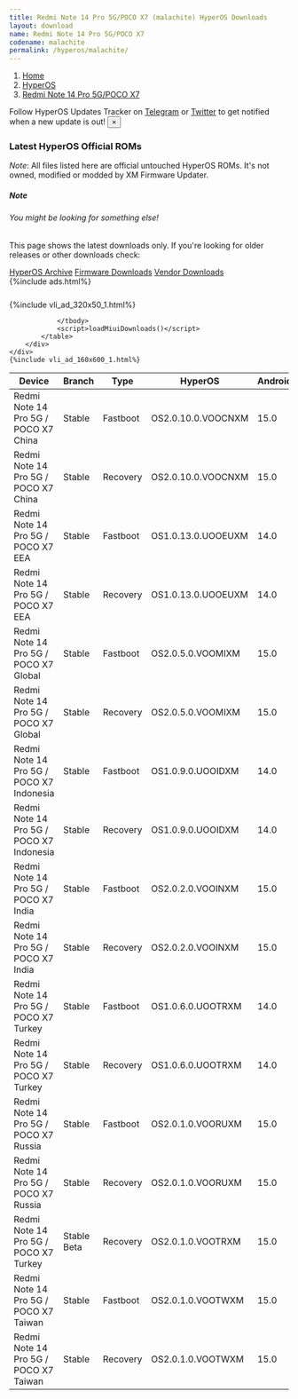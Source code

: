 ```yaml
---
title: Redmi Note 14 Pro 5G/POCO X7 (malachite) HyperOS Downloads
layout: download
name: Redmi Note 14 Pro 5G/POCO X7
codename: malachite
permalink: /hyperos/malachite/
---
```

<nav aria-label="breadcrumb">
    <ol class="breadcrumb">
        <li class="breadcrumb-item"><a href="/">Home</a></li>
        <li class="breadcrumb-item"><a href="/hyperos/">HyperOS</a></li>
        <li class="breadcrumb-item active" aria-current="page"><a href="/hyperos/malachite/">Redmi Note 14 Pro 5G/POCO X7</a></li>
    </ol>
</nav>
<div class="alert alert-primary alert-dismissible fade show" role="alert">
    Follow HyperOS Updates Tracker on <a href="https://t.me/MIUIUpdatesTracker" class="alert-link">Telegram</a>
     or <a href="https://twitter.com/MiFwUpdater" class="alert-link">Twitter</a> to get notified when a new update is out!
    <button type="button" class="close" data-dismiss="alert" aria-label="Close">
        <span aria-hidden="true">&times;</span>
    </button>
</div>

### Latest HyperOS Official ROMs
*Note*: All files listed here are official untouched HyperOS ROMs. It's not owned, modified or modded by XM Firmware Updater.
<div class="card">
  <div class="card-body">
    <h5 class="card-title">Note</h5>
    <h6 class="card-subtitle mb-2 text-muted">You might be looking for something else!</h6>
    <p class="card-text">This page shows the latest downloads only.
     If you're looking for older releases or other downloads check:</p>
    <a href="/archive/hyperos/malachite/" class="card-link">HyperOS Archive</a>
    <a href="/firmware/malachite/" class="card-link">Firmware Downloads</a>
    <a href="/vendor/malachite/" class="card-link">Vendor Downloads</a>
  </div>
</div>
{%include ads.html%}
<div class="row justify-content-center">
    <div class="col-10">
        <div class="table-responsive-md" style="margin-top: 25px;">
            {%include vli_ad_320x50_1.html%}
            <table id="miui" class="display dt-responsive nowrap compact table table-striped table-hover table-sm">
                <thead class="thead-dark">
                    <tr>
                        <th data-ref="device">Device</th>
                        <th data-ref="branch">Branch</th>
                        <th data-ref="type">Type</th>
                        <th data-ref="miui">HyperOS</th>
                        <th data-ref="android">Android</th>
                        <th data-ref="size">Size</th>
                        <th data-ref="size">Date</th>
                        <th data-ref="link">Link</th>
                    </tr>
                </thead>
                <tbody>
                <tr><td>Redmi Note 14 Pro 5G / POCO X7 China</td><td>Stable</td><td>Fastboot</td><td>OS2.0.10.0.VOOCNXM</td><td>15.0</td><td>9.0 GB</td><td>2025-04-16</td><td><a href="/hyperos/malachite/stable/OS2.0.10.0.VOOCNXM/">Download</a></td></tr>
<tr><td>Redmi Note 14 Pro 5G / POCO X7 China</td><td>Stable</td><td>Recovery</td><td>OS2.0.10.0.VOOCNXM</td><td>15.0</td><td>6.9 GB</td><td>2025-04-17</td><td><a href="/hyperos/malachite/stable/OS2.0.10.0.VOOCNXM/">Download</a></td></tr>
<tr><td>Redmi Note 14 Pro 5G / POCO X7 EEA</td><td>Stable</td><td>Fastboot</td><td>OS1.0.13.0.UOOEUXM</td><td>14.0</td><td>8.6 GB</td><td>2025-04-16</td><td><a href="/hyperos/malachite/stable/OS1.0.13.0.UOOEUXM/">Download</a></td></tr>
<tr><td>Redmi Note 14 Pro 5G / POCO X7 EEA</td><td>Stable</td><td>Recovery</td><td>OS1.0.13.0.UOOEUXM</td><td>14.0</td><td>5.7 GB</td><td>2025-04-18</td><td><a href="/hyperos/malachite/stable/OS1.0.13.0.UOOEUXM/">Download</a></td></tr>
<tr><td>Redmi Note 14 Pro 5G / POCO X7 Global</td><td>Stable</td><td>Fastboot</td><td>OS2.0.5.0.VOOMIXM</td><td>15.0</td><td>9.6 GB</td><td>2025-04-14</td><td><a href="/hyperos/malachite/stable/OS2.0.5.0.VOOMIXM/">Download</a></td></tr>
<tr><td>Redmi Note 14 Pro 5G / POCO X7 Global</td><td>Stable</td><td>Recovery</td><td>OS2.0.5.0.VOOMIXM</td><td>15.0</td><td>6.1 GB</td><td>2025-04-17</td><td><a href="/hyperos/malachite/stable/OS2.0.5.0.VOOMIXM/">Download</a></td></tr>
<tr><td>Redmi Note 14 Pro 5G / POCO X7 Indonesia</td><td>Stable</td><td>Fastboot</td><td>OS1.0.9.0.UOOIDXM</td><td>14.0</td><td>8.2 GB</td><td>2025-03-14</td><td><a href="/hyperos/malachite/stable/OS1.0.9.0.UOOIDXM/">Download</a></td></tr>
<tr><td>Redmi Note 14 Pro 5G / POCO X7 Indonesia</td><td>Stable</td><td>Recovery</td><td>OS1.0.9.0.UOOIDXM</td><td>14.0</td><td>5.6 GB</td><td>2025-03-25</td><td><a href="/hyperos/malachite/stable/OS1.0.9.0.UOOIDXM/">Download</a></td></tr>
<tr><td>Redmi Note 14 Pro 5G / POCO X7 India</td><td>Stable</td><td>Fastboot</td><td>OS2.0.2.0.VOOINXM</td><td>15.0</td><td>8.1 GB</td><td>2025-03-21</td><td><a href="/hyperos/malachite/stable/OS2.0.2.0.VOOINXM/">Download</a></td></tr>
<tr><td>Redmi Note 14 Pro 5G / POCO X7 India</td><td>Stable</td><td>Recovery</td><td>OS2.0.2.0.VOOINXM</td><td>15.0</td><td>5.9 GB</td><td>2025-03-28</td><td><a href="/hyperos/malachite/stable/OS2.0.2.0.VOOINXM/">Download</a></td></tr>
<tr><td>Redmi Note 14 Pro 5G / POCO X7 Turkey</td><td>Stable</td><td>Fastboot</td><td>OS1.0.6.0.UOOTRXM</td><td>14.0</td><td>7.9 GB</td><td>2025-02-27</td><td><a href="/hyperos/malachite/stable/OS1.0.6.0.UOOTRXM/">Download</a></td></tr>
<tr><td>Redmi Note 14 Pro 5G / POCO X7 Turkey</td><td>Stable</td><td>Recovery</td><td>OS1.0.6.0.UOOTRXM</td><td>14.0</td><td>5.6 GB</td><td>2025-03-07</td><td><a href="/hyperos/malachite/stable/OS1.0.6.0.UOOTRXM/">Download</a></td></tr>
<tr><td>Redmi Note 14 Pro 5G / POCO X7 Russia</td><td>Stable</td><td>Fastboot</td><td>OS2.0.1.0.VOORUXM</td><td>15.0</td><td>9.5 GB</td><td>2025-04-18</td><td><a href="/hyperos/malachite/stable/OS2.0.1.0.VOORUXM/">Download</a></td></tr>
<tr><td>Redmi Note 14 Pro 5G / POCO X7 Russia</td><td>Stable</td><td>Recovery</td><td>OS2.0.1.0.VOORUXM</td><td>15.0</td><td>6.0 GB</td><td>2025-04-24</td><td><a href="/hyperos/malachite/stable/OS2.0.1.0.VOORUXM/">Download</a></td></tr>
<tr><td>Redmi Note 14 Pro 5G / POCO X7 Turkey</td><td>Stable Beta</td><td>Recovery</td><td>OS2.0.1.0.VOOTRXM</td><td>15.0</td><td>6.0 GB</td><td>2025-05-06</td><td><a href="/hyperos/malachite/stable beta/OS2.0.1.0.VOOTRXM/">Download</a></td></tr>
<tr><td>Redmi Note 14 Pro 5G / POCO X7 Taiwan</td><td>Stable</td><td>Fastboot</td><td>OS2.0.1.0.VOOTWXM</td><td>15.0</td><td>8.0 GB</td><td>2025-04-18</td><td><a href="/hyperos/malachite/stable/OS2.0.1.0.VOOTWXM/">Download</a></td></tr>
<tr><td>Redmi Note 14 Pro 5G / POCO X7 Taiwan</td><td>Stable</td><td>Recovery</td><td>OS2.0.1.0.VOOTWXM</td><td>15.0</td><td>5.9 GB</td><td>2025-04-27</td><td><a href="/hyperos/malachite/stable/OS2.0.1.0.VOOTWXM/">Download</a></td></tr>

                </tbody>
                <script>loadMiuiDownloads()</script>
            </table>
        </div>
    </div>
    {%include vli_ad_160x600_1.html%}
</div>
